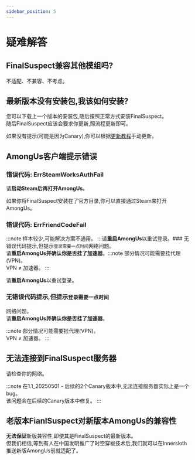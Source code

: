 ```yaml
---
sidebar_position: 5
---
```


# 疑难解答

## FinalSuspect兼容其他模组吗?

不适配、不兼容、不考虑。

## 最新版本没有安装包,我该如何安装?

您可以下载上一个版本的安装包,随后按照正常方式安装FinalSuspect。\
随后FinalSuspect应该会要求你更新,照流程更新即可。

如果没有提示(可能是因为Canary),你可以根据[更新教程](Guide/Update#手动更新)手动更新。

## AmongUs客户端提示错误

### 错误代码: ErrSteamWorksAuthFail

请**启动Steam后再打开AmongUs**。

如果你将FinalSuspect安装在了官方目录,你可以直接通过Steam来打开AmongUs。

### 错误代码: ErrFriendCodeFail

:::note 样本较少,可能解决方案不通用。
:::请**重启AmongUs**以重试登录。### 无错误代码提示,但提示`登录需要一点时间`网络问题。\
请**重启AmongUs并确认你是否挂了加速器**。:::note
部分情况可能需要挂代理(VPN)。\
VPN ≠ 加速器。
:::

请**重启AmongUs**以重试登录。

### 无错误代码提示,但提示`登录需要一点时间`

网络问题。\
请**重启AmongUs并确认你是否挂了加速器**。

:::note
部分情况可能需要挂代理(VPN)。\
VPN ≠ 加速器。
:::

## 无法连接到FinalSuspect服务器

请检查你的网络。

:::note
在1.1_20250501 - 后续的2个Canary版本中,无法连接服务器实际上是一个bug。\
该问题会在后续的Canary版本中修复。
:::

## 老版本FianlSuspect对新版本AmongUs的兼容性

**无法保证**新版兼容性,即使其是FinalSuspect的最新版本。\
但我们相信,等到有人在中国发明推广了时空穿梭技术后,我们就可以在Innersloth推送新版AmongUs前就适配了。